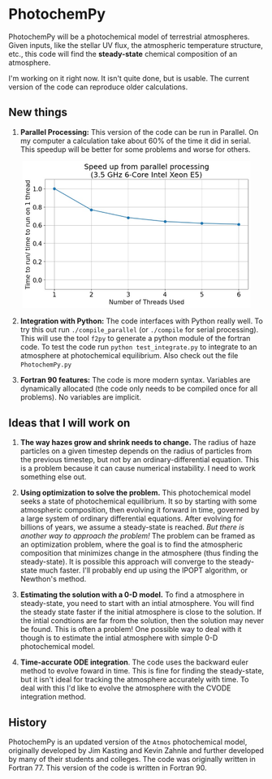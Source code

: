 # PhotochemPy
PhotochemPy will be a photochemical model of terrestrial atmospheres. Given inputs, like the stellar UV flux, the atmospheric temperature structure, etc., this code will find the **steady-state** chemical composition of an atmosphere.

I'm working on it right now. It isn't quite done, but is usable. The current version of the code can reproduce older calculations.

## New things

1. **Parallel Processing:** This version of the code can be run in Parallel. On my computer a calculation take about 60% of the time it did in serial. This speedup will be better for some problems and worse for others.

<p align="center">
<img src="Parallel_speed.jpg " width="450">
</p>


2. **Integration with Python:** The code interfaces with Python really well. To try this out run `./compile_parallel` (or `./compile` for serial processing). This will use the tool `f2py` to generate a python module of the fortran code. To test the code run `python test_integrate.py` to integrate to an atmosphere at photochemical equilibrium. Also check out the file `PhotochemPy.py`

3. **Fortran 90 features:** The code is more modern syntax. Variables are dynamically allocated (the code only needs to be compiled once for all problems). No variables are implicit.

## Ideas that I will work on

1. **The way hazes grow and shrink needs to change.** The radius of haze particles on a given timestep depends on the radius of particles from the previous timestep, but not by an ordinary-differential equation. This is a problem because it can cause numerical instability. I need to work something else out.

2. **Using optimization to solve the problem.** This photochemical model seeks a state of photochemical equilibrium. It so by starting with some atmospheric composition, then evolving it forward in time, governed by a large system of ordinary differential equations. After evolving for billions of years, we assume a steady-state is reached. *But there is another way to approach the problem!* The problem can be framed as an optimization problem, where the goal is to find the atmospheric composition that minimizes change in the atmosphere (thus finding the steady-state). It is possible this approach will converge to the steady-state much faster. I'll probably end up using the IPOPT algorithm, or Newthon's method.

3. **Estimating the solution with a 0-D model.** To find a atmosphere in steady-state, you need to start with an intial atmosphere. You will find the steady state faster if the initial atmosphere is close to the solution. If the intial condtions are far from the solution, then the solution may never be found. This is often a problem! One possible way to deal with it though is to estimate the intial atmosphere with simple 0-D photochemical model.

4. **Time-accurate ODE integration**. The code uses the backward euler method to evolve foward in time. This is fine for finding the steady-state, but it isn't ideal for tracking the atmosphere accurately with time. To deal with this I'd like to evolve the atmosphere with the CVODE integration method.

## History
PhotochemPy is an updated version of the `Atmos` photochemical model, originally developed by Jim Kasting and Kevin Zahnle and further developed by many of their students and colleges. The code was originally written in Fortran 77. This version of the code is written in Fortran 90.
